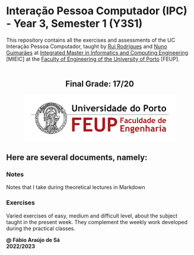 # Interação Pessoa Computador (IPC) - Year 3, Semester 1 (Y3S1)

This repository contains all the exercises and assessments of the UC Interação Pessoa Computador, taught by [Rui Rodrigues](https://sigarra.up.pt/feup/pt/FUNC_GERAL.FORMVIEW?p_codigo=466668) and [Nuno Guimarães](https://sigarra.up.pt/feup/pt/func_geral.formview?p_codigo=533530) at [Integrated Master in Informatics and Computing Engineering](https://sigarra.up.pt/feup/pt/cur_geral.cur_view?pv_curso_id=742) [MIEIC] at the [Faculty of Engineering of the University of Porto](https://sigarra.up.pt/feup/pt/web_page.Inicial) [FEUP]. <br> <br>

<h2 align = "center" >Final Grade: 17/20</h2>
<p align = "center" >
  <img 
       title = "FEUP logo"
       src = "Images//FEUP_Logo.png" 
       alt = "FEUP Logo" 
       />
</p>

## Here are several documents, namely:

### Notes
Notes that I take during theoretical lectures in Markdown <br>

### Exercises
Varied exercises of easy, medium and difficult level, about the subject taught in the present week. They complement the weekly work developed during the practical classes.

**@ Fábio Araújo de Sá** <br>
**2022/2023**